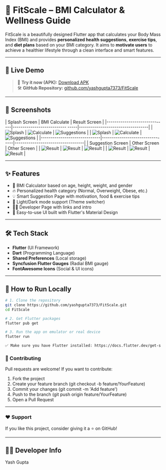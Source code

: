 # 📱 FitScale – BMI Calculator & Wellness Guide

FitScale is a beautifully designed Flutter app that calculates your Body Mass Index (BMI) and provides **personalized health suggestions**, **exercise tips**, and **diet plans** based on your BMI category. It aims to **motivate users** to achieve a healthier lifestyle through a clean interface and smart features.

---

## 🔗 Live Demo

> 🚀 **Try it now (APK):** [Download APK](https://your-apk-link.com)  
> 🛠️ **GitHub Repository:** [github.com/yashgupta7373/FitScale](https://github.com/yashgupta7373/FitScale)

---

## 📸 Screenshots

| Splash Screen                | BMI Calculate                   | Result Screen                     |
|------------------------------|--------------------------- -----|-----------------------------------|
| ![Splash](screenshot/L1.jpg) | ![Calculate](screenshot/L4.jpg) | ![Suggestions](screenshot/L5.jpg) |
| ![Splash](screenshot/B1.jpg) | ![Calculate](screenshot/B4.jpg) | ![Suggestions](screenshot/B5.jpg) |
|------------------------------|---------------------------------|-----------------------------------|
| Suggestion Screen            | Other Screen                    | Other Screen                      |
| ![Result](screenshot/L6.jpg) | ![Result](screenshot/L2.jpg)    | ![Result](screenshot/L3.jpg)      |
| ![Result](screenshot/B6.jpg) | ![Result](screenshot/B2.jpg)    | ![Result](screenshot/B3.jpg)      |

---

## ✨ Features

- 🎯 BMI Calculator based on age, height, weight, and gender
- 🔥 Personalized health category (Normal, Overweight, Obese, etc.)
- 💡 Smart Suggestion Page with motivation, food & exercise tips
- 🎨 Light/Dark mode support (Theme switcher)
- 🧑‍💼 Developer Page with links and intro
- 🧠 Easy-to-use UI built with Flutter's Material Design

---

## 🛠️ Tech Stack

- **Flutter** (UI Framework)
- **Dart** (Programming Language)
- **Shared Preferences** (Local storage)
- **Syncfusion Flutter Gauges** (Radial BMI gauge)
- **FontAwesome Icons** (Social & UI icons)

---

## 🚀 How to Run Locally

```bash
# 1. Clone the repository
git clone https://github.com/yashgupta7373/FitScale.git
cd FitScale

# 2. Get Flutter packages
flutter pub get

# 3. Run the app on emulator or real device
flutter run

✅ Make sure you have Flutter installed: https://docs.flutter.dev/get-started/install

```

### 🙌 Contributing

Pull requests are welcome! If you want to contribute:
1. Fork the project
2. Create your feature branch (git checkout -b feature/YourFeature)
3. Commit your changes (git commit -m 'Add feature')
4. Push to the branch (git push origin feature/YourFeature)
5. Open a Pull Request

---

### ❤️ Support

If you like this project, consider giving it a ⭐ on GitHub!

---

## 🧑‍💻 Developer Info
Yash Gupta
